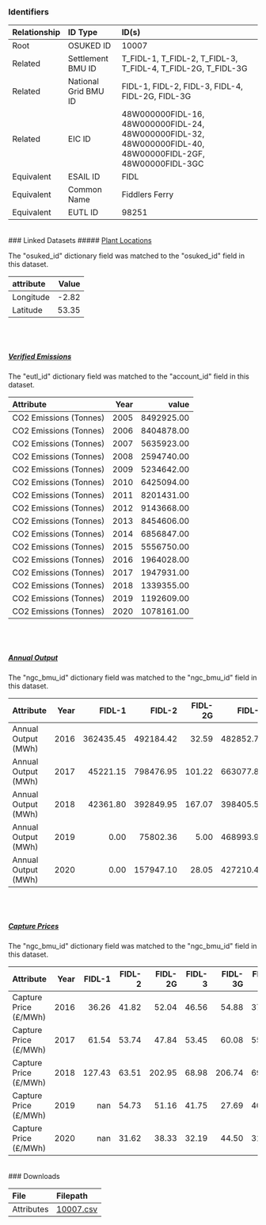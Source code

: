 ### Identifiers

| Relationship   | ID Type              | ID(s)                                                                                                      |
|:---------------|:---------------------|:-----------------------------------------------------------------------------------------------------------|
| Root           | OSUKED ID            | 10007                                                                                                      |
| Related        | Settlement BMU ID    | T_FIDL-1, T_FIDL-2, T_FIDL-3, T_FIDL-4, T_FIDL-2G, T_FIDL-3G                                               |
| Related        | National Grid BMU ID | FIDL-1, FIDL-2, FIDL-3, FIDL-4, FIDL-2G, FIDL-3G                                                           |
| Related        | EIC ID               | 48W000000FIDL-16, 48W000000FIDL-24, 48W000000FIDL-32, 48W000000FIDL-40, 48W00000FIDL-2GF, 48W00000FIDL-3GC |
| Equivalent     | ESAIL ID             | FIDL                                                                                                       |
| Equivalent     | Common Name          | Fiddlers Ferry                                                                                             |
| Equivalent     | EUTL ID              | 98251                                                                                                      |

<br>
### Linked Datasets
##### <a href="https://raw.githubusercontent.com/OSUKED/Dictionary-Datasets/main/datasets/plant-locations/datapackage.json">Plant Locations</a>



The "osuked_id" dictionary field was matched to the "osuked_id" field in this dataset.

| attribute   |   Value |
|:------------|--------:|
| Longitude   |   -2.82 |
| Latitude    |   53.35 |

<br><br>
##### <a href="https://raw.githubusercontent.com/OSUKED/Dictionary-Datasets/main/datasets/verified-emissions/datapackage.json">Verified Emissions</a>



The "eutl_id" dictionary field was matched to the "account_id" field in this dataset.

| Attribute              |   Year |      value |
|:-----------------------|-------:|-----------:|
| CO2 Emissions (Tonnes) |   2005 | 8492925.00 |
| CO2 Emissions (Tonnes) |   2006 | 8404878.00 |
| CO2 Emissions (Tonnes) |   2007 | 5635923.00 |
| CO2 Emissions (Tonnes) |   2008 | 2594740.00 |
| CO2 Emissions (Tonnes) |   2009 | 5234642.00 |
| CO2 Emissions (Tonnes) |   2010 | 6425094.00 |
| CO2 Emissions (Tonnes) |   2011 | 8201431.00 |
| CO2 Emissions (Tonnes) |   2012 | 9143668.00 |
| CO2 Emissions (Tonnes) |   2013 | 8454606.00 |
| CO2 Emissions (Tonnes) |   2014 | 6856847.00 |
| CO2 Emissions (Tonnes) |   2015 | 5556750.00 |
| CO2 Emissions (Tonnes) |   2016 | 1964028.00 |
| CO2 Emissions (Tonnes) |   2017 | 1947931.00 |
| CO2 Emissions (Tonnes) |   2018 | 1339355.00 |
| CO2 Emissions (Tonnes) |   2019 | 1192609.00 |
| CO2 Emissions (Tonnes) |   2020 | 1078161.00 |

<br><br>
##### <a href="https://raw.githubusercontent.com/OSUKED/Dictionary-Datasets/main/datasets/annual-output/datapackage.json">Annual Output</a>



The "ngc_bmu_id" dictionary field was matched to the "ngc_bmu_id" field in this dataset.

| Attribute           |   Year |    FIDL-1 |    FIDL-2 |   FIDL-2G |    FIDL-3 |   FIDL-3G |    FIDL-4 |
|:--------------------|-------:|----------:|----------:|----------:|----------:|----------:|----------:|
| Annual Output (MWh) |   2016 | 362435.45 | 492184.42 |     32.59 | 482852.74 |     23.86 | 507410.46 |
| Annual Output (MWh) |   2017 |  45221.15 | 798476.95 |    101.22 | 663077.85 |     63.05 | 393771.55 |
| Annual Output (MWh) |   2018 |  42361.80 | 392849.95 |    167.07 | 398405.52 |    237.68 | 333240.77 |
| Annual Output (MWh) |   2019 |      0.00 |  75802.36 |      5.00 | 468993.96 |     12.94 | 609746.30 |
| Annual Output (MWh) |   2020 |      0.00 | 157947.10 |     28.05 | 427210.47 |    517.61 | 396788.24 |

<br><br>
##### <a href="https://raw.githubusercontent.com/OSUKED/Dictionary-Datasets/main/datasets/capture-prices/datapackage.json">Capture Prices</a>



The "ngc_bmu_id" dictionary field was matched to the "ngc_bmu_id" field in this dataset.

| Attribute             |   Year |   FIDL-1 |   FIDL-2 |   FIDL-2G |   FIDL-3 |   FIDL-3G |   FIDL-4 |
|:----------------------|-------:|---------:|---------:|----------:|---------:|----------:|---------:|
| Capture Price (£/MWh) |   2016 |    36.26 |    41.82 |     52.04 |    46.56 |     54.88 |    37.38 |
| Capture Price (£/MWh) |   2017 |    61.54 |    53.74 |     47.84 |    53.45 |     60.08 |    55.17 |
| Capture Price (£/MWh) |   2018 |   127.43 |    63.51 |    202.95 |    68.98 |    206.74 |    69.47 |
| Capture Price (£/MWh) |   2019 |   nan    |    54.73 |     51.16 |    41.75 |     27.69 |    40.90 |
| Capture Price (£/MWh) |   2020 |   nan    |    31.62 |     38.33 |    32.19 |     44.50 |    31.57 |


<br>
### Downloads


| File       | Filepath                                                                              |
|:-----------|:--------------------------------------------------------------------------------------|
| Attributes | [10007.csv](https://osuked.github.io/Power-Station-Dictionary/object_attrs/10007.csv) |
